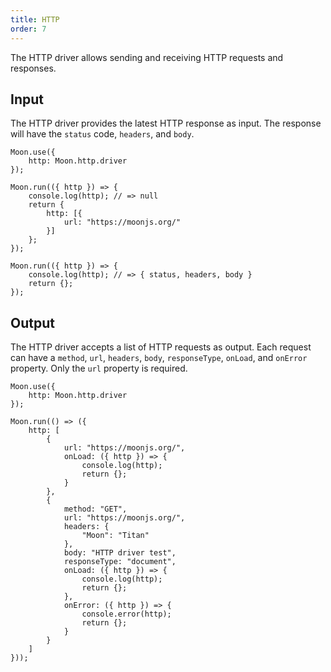 ```yaml
---
title: HTTP
order: 7
---
```


The HTTP driver allows sending and receiving HTTP requests and responses.

## Input

The HTTP driver provides the latest HTTP response as input. The response will have the `status` code, `headers`, and `body`.

```play
Moon.use({
	http: Moon.http.driver
});

Moon.run(({ http }) => {
	console.log(http); // => null
	return {
		http: [{
			url: "https://moonjs.org/"
		}]
	};
});

Moon.run(({ http }) => {
	console.log(http); // => { status, headers, body }
	return {};
});
```

## Output

The HTTP driver accepts a list of HTTP requests as output. Each request can have a `method`, `url`, `headers`, `body`, `responseType`, `onLoad`, and `onError` property. Only the `url` property is required.

```play
Moon.use({
	http: Moon.http.driver
});

Moon.run(() => ({
	http: [
		{
			url: "https://moonjs.org/",
			onLoad: ({ http }) => {
				console.log(http);
				return {};
			}
		},
		{
			method: "GET",
			url: "https://moonjs.org/",
			headers: {
				"Moon": "Titan"
			},
			body: "HTTP driver test",
			responseType: "document",
			onLoad: ({ http }) => {
				console.log(http);
				return {};
			},
			onError: ({ http }) => {
				console.error(http);
				return {};
			}
		}
	]
}));
```
